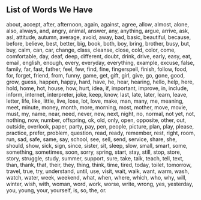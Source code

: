## List of Words We Have

about, accept, after, afternoon, again, against, agree, allow, almost, alone, also, always, and, angry, animal, answer, any, anything, argue, arrive, ask, asl, attitude, autumn, average, avoid, away, bad, basic, beautiful, because, before, believe, best, better, big, book, both, boy, bring, brother, busy, but, buy, calm, can, car, change, class, cleanse, close, cold, color, come, comfortable, day, deaf, deep, different, doubt, drink, drive, early, easy, eat, email, english, enough, every, everyday, everything, example, excuse, false, family, far, fast, father, feel, few, find, fine, fingerspell, finish, follow, food, for, forget, friend, from, funny, game, get, gift, girl, give, go, gone, good, grow, guess, happen, happy, hard, have, he, hear, hearing, hello, help, here, hold, home, hot, house, how, hurt, idea, if, important, improve, in, include, inform, internet, interpreter, joke, keep, know, last, late, later, learn, leave, letter, life, like, little, live, lose, lot, love, make, man, many, me, meaning, meet, minute, money, month, more, morning, most, mother, move, movie, must, my, name, near, need, never, new, next, night, no, normal, not yet, not, nothing, now, number, offspring, ok, old, only, open, opposite, other, out, outside, overlook, paper, party, pay, pen, people, picture, plan, play, please, practice, prefer, problem, question, read, ready, remember, rest, right, room, run, sad, safe, same, say, school, see, sell, send, service, share, she, should, show, sick, sign, since, sister, sit, sleep, slow, small, smart, some, something, sometimes, soon, sorry, spring, start, stay, still, stop, store, story, struggle, study, summer, support, sure, take, talk, teach, tell, text, than, thank, that, their, they, thing, think, time, tired, today, toilet, tomorrow, travel, true, try, understand, until, use, visit, wait, walk, want, warm, wash, watch, water, week, weekend, what, when, where, which, who, why, will, winter, wish, with, woman, word, work, worse, write, wrong, yes, yesterday, you, young, your, yourself, is, so, the, or.







